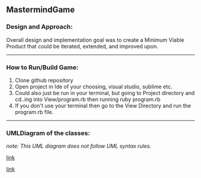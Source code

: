 ## MastermindGame

### Design and Approach: 

Overall design and implementation goal was to create a Minimum Viable Product that could be iterated, extended, and improved upon.

---

### How to Run/Build Game:
<ol>
<li> Clone github repository</li>
<li> Open project in Ide of your choosing, visual studio, sublime etc.</li>
<li> Could also just be run in your terminal, but going to Project directory and cd..ing into View/program.rb then running ruby program.rb</li>
<li> If you don't use your terminal then go to the View Directory and run the program.rb file.</li>
</ol>

---

### UMLDiagram of the classes:

*note: This UML diagram does not follow UML syntax rules.*


[link](/MastermindGame/UML_CLASS_Diagram.jpeg)

<a href="/MastermindGame/UML_CLASS_Diagram.jpeg">link</a>

